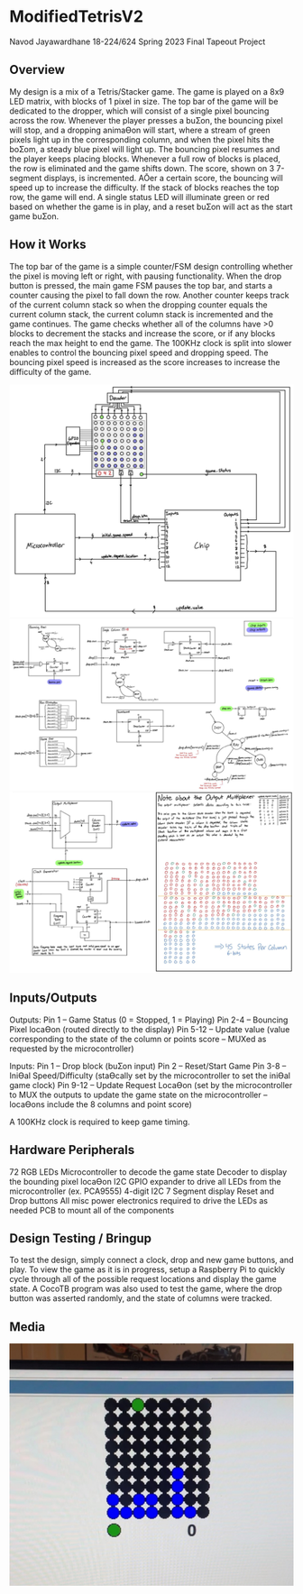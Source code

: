 # ModifiedTetrisV2

Navod Jayawardhane
18-224/624 Spring 2023 Final Tapeout Project

## Overview

My design is a mix of a Tetris/Stacker game. The game is played on a 8x9 LED matrix, with blocks
of 1 pixel in size. The top bar of the game will be dedicated to the dropper, which will consist of a
single pixel bouncing across the row.
Whenever the player presses a buƩon, the bouncing pixel will stop, and a dropping animaƟon
will start, where a stream of green pixels light up in the corresponding column, and when the
pixel hits the boƩom, a steady blue pixel will light up. The bouncing pixel resumes and the player
keeps placing blocks.
Whenever a full row of blocks is placed, the row is eliminated and the game shifts down. The
score, shown on 3 7-segment displays, is incremented. AŌer a certain score, the bouncing will
speed up to increase the difficulty. If the stack of blocks reaches the top row, the game will end.
A single status LED will illuminate green or red based on whether the game is in play, and a reset
buƩon will act as the start game buƩon.

## How it Works

The top bar of the game is a simple counter/FSM design controlling whether the pixel is moving left or right, with pausing functionality.
When the drop button is pressed, the main game FSM pauses the top bar, and starts a counter causing the pixel to fall down the row. Another counter keeps track of the current column stack so when the dropping counter equals the current column stack, the current column stack is incremented and the game continues. The game checks whether all of the columns have >0 blocks to decrement the stacks and increase the score, or if any blocks reach the max height to end the game.
The 100KHz clock is split into slower enables to control the bouncing pixel speed and dropping speed. The bouncing pixel speed is increased as the score increases to increase the difficulty of the game.

![](DesignOverview.png)
![](Modules.png)
![](Modules2.png)


## Inputs/Outputs

Outputs:
Pin 1 – Game Status (0 = Stopped, 1 = Playing)
Pin 2-4 – Bouncing Pixel locaƟon (routed directly to the display)
Pin 5-12 – Update value (value corresponding to the state of the column or points score – MUXed as
requested by the microcontroller)

Inputs:
Pin 1 – Drop block (buƩon input)
Pin 2 – Reset/Start Game
Pin 3-8 – IniƟal Speed/Difficulty (staƟcally set by the microcontroller to set the iniƟal game clock)
Pin 9-12 – Update Request LocaƟon (set by the microcontroller to MUX the outputs to update the game
state on the microcontroller – locaƟons include the 8 columns and point score)

A 100KHz clock is required to keep game timing.

## Hardware Peripherals

72 RGB LEDs
Microcontroller to decode the game state
Decoder to display the bounding pixel locaƟon
I2C GPIO expander to drive all LEDs from the microcontroller (ex. PCA9555)
4-digit I2C 7 Segment display
Reset and Drop buttons
All misc power electronics required to drive the LEDs as needed
PCB to mount all of the components

## Design Testing / Bringup

To test the design, simply connect a clock, drop and new game buttons, and play. To view the game as it is in progress, setup a Raspberry Pi to quickly cycle through all of the possible request locations and display the game state. A CocoTB program was also used to test the game, where the drop button was asserted randomly, and the state of columns were tracked.

## Media

![](GameExample.png)
